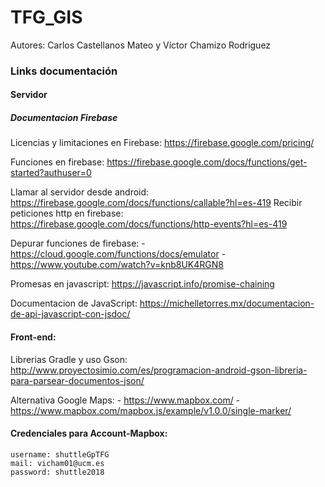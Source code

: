 # TFG_GIS

Autores: Carlos Castellanos Mateo y Víctor Chamizo Rodriguez


### Links documentación


#### Servidor

##### Documentacion Firebase
Licencias y limitaciones en Firebase: https://firebase.google.com/pricing/

Funciones en firebase: https://firebase.google.com/docs/functions/get-started?authuser=0

Llamar al servidor desde android: https://firebase.google.com/docs/functions/callable?hl=es-419
Recibir peticiones http en firebase: https://firebase.google.com/docs/functions/http-events?hl=es-419

Depurar funciones de firebase:
	- https://cloud.google.com/functions/docs/emulator
	- https://www.youtube.com/watch?v=knb8UK4RGN8

Promesas en javascript: https://javascript.info/promise-chaining

Documentacion de JavaScript: https://michelletorres.mx/documentacion-de-api-javascript-con-jsdoc/



#### Front-end:
Librerias Gradle y uso Gson: http://www.proyectosimio.com/es/programacion-android-gson-libreria-para-parsear-documentos-json/

Alternativa Google Maps:
	- https://www.mapbox.com/
	- https://www.mapbox.com/mapbox.js/example/v1.0.0/single-marker/
	
	
#### Credenciales para Account-Mapbox:
	username: shuttleGpTFG
	mail: vicham01@ucm.es
	password: shuttle2018
